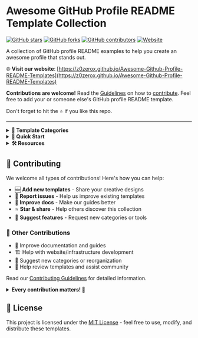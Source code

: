 # Awesome GitHub Profile README Template Collection

[![GitHub stars](https://img.shields.io/github/stars/Z0ZeroX/Awesome-Github-Profile-README-Templates?style=for-the-badge&logo=github)](https://github.com/Z0ZeroX/Awesome-Github-Profile-README-Templates/stargazers)
[![GitHub forks](https://img.shields.io/github/forks/Z0ZeroX/Awesome-Github-Profile-README-Templates?style=for-the-badge&logo=github)](https://github.com/Z0ZeroX/Awesome-Github-Profile-README-Templates/network/members)
[![GitHub contributors](https://img.shields.io/github/contributors/Z0ZeroX/Awesome-Github-Profile-README-Templates?style=for-the-badge&logo=github)](https://github.com/Z0ZeroX/Awesome-Github-Profile-README-Templates/graphs/contributors)
[![Website](https://img.shields.io/badge/Website-Visit%20Here-blue?style=for-the-badge&logo=world&logoColor=white)](https://z0zerox.github.io/Awesome-Github-Profile-README-Templates)

A collection of GitHub profile README examples to help you create an awesome profile that stands out.

🌐 **Visit our website**: [https://z0zerox.github.io/Awesome-Github-Profile-README-Templates](https://z0zerox.github.io/Awesome-Github-Profile-README-Templates)

**Contributions are welcome!** Read the [Guidelines](CONTRIBUTING.md) on how to [contribute](CONTRIBUTING.md). Feel free to add your or someone else's GitHub profile README template.

Don't forget to hit the ⭐ if you like this repo.

---

<details>
<summary><b>📂 Template Categories</b></summary>

| Category | Icon | Description | Folder | Examples |
|----------|------|-------------|--------|----------|
| **Creative & Artistic** | 🎨 | Artistic designs, animations, visual creativity | `creative-artistic/` | [Browse →](./templates/creative-artistic/) |
| **Code-Focused** | 💻 | Code-heavy, development themes, tech implementations | `code-focused/` | [Browse →](./templates/code-focused/) |
| **Dynamic & Interactive** | ⚡ | Real-time updates, interactive elements, games | `dynamic-interactive/` | [Browse →](./templates/dynamic-interactive/) |
| **Minimalistic** | 🎯 | Clean, simple, elegant designs | `minimalistic/` | [Browse →](./templates/minimalistic/) |
| **Data & Visual** | 📊 | Charts, graphs, statistics, data visualization | `data-visual/` | [Browse →](./templates/data-visual/) |
| **Media-Rich** | 🖼️ | Images, GIFs, visual storytelling | `media-rich/` | [Browse →](./templates/media-rich/) |
| **Badges & Icons** | 🏆 | Skill badges, technology icons, achievements | `badges-icons/` | [Browse →](./templates/badges-icons/) |
| **Showcase Collections** | ✨ | Comprehensive, all-in-one templates | `showcase-collections/` | [Browse →](./templates/showcase-collections/) |
| **Others** | 📦 | Experimental, unique, uncategorized | `others/` | [Browse →](./templates/others/) |

> 🔍 **Need help choosing?** Check our [Category Guide](docs/TEMPLATE_GUIDE.md) for detailed descriptions and decision tree.

---
</details>

<details>
<summary><b>🚀 Quick Start</b></summary>

1. **Browse categories** - Find the style that matches your personality
2. **Choose a template** - Pick from our organized collection
3. **Copy template code** - Each template includes complete README code
4. **Create your repo** - Make a repository named `username/username` 
5. **Customize & deploy** - Replace placeholders and add as `README.md`

> 📖 **Need detailed help?** Check out our [comprehensive documentation](docs/) for step-by-step guides, customization tips, and advanced features.

---
</details>

<details>
<summary><b>🛠️ Resources</b></summary>

- 🌐 **[Project Website](https://z0zerox.github.io/Awesome-Github-Profile-README-Templates)** - Browse templates with live preview
- 📚 **[Documentation](docs/)** - Complete guides and tutorials
- 📁 **[Browse Templates](templates/)** - Explore all template categories
- 🎨 **[Tools & Generators](docs/TOOLS.md)** - Helpful tools for creating your profile
- 💡 **[Best Practices](docs/BEST_PRACTICES.md)** - Tips for an amazing profile
- 🌟 **[Featured Profiles](docs/FEATURED.md)** - Inspiring examples from the community
- 🤝 **[Contributing Guidelines](CONTRIBUTING.md)** - How to add your templates and contribute

---
</details>

## 🤝 Contributing

We welcome all types of contributions! Here's how you can help:

- 🆕 **Add new templates** - Share your creative designs
- 🐛 **Report issues** - Help us improve existing templates  
- 📖 **Improve docs** - Make our guides better
- ⭐ **Star & share** - Help others discover this collection
- 💬 **Suggest features** - Request new categories or tools

### 🔧 **Other Contributions**
- 📝 Improve documentation and guides
- 🏗️ Help with website/infrastructure development
- 📂 Suggest new categories or reorganization
- 🤝 Help review templates and assist community

Read our [Contributing Guidelines](CONTRIBUTING.md) for detailed information.

<details>
<summary><b>Every contribution matters! 🙌</b></summary>

- **9 Main Categories** + Others for complete coverage
- **Organized structure** with clear folder hierarchy  
- **Template format standardization** for easy contribution
- **Active community** with multiple contribution types
- **Comprehensive documentation** and guides
- **Self-contained templates** - no external dependencies required

---
</details>

## 📄 License

This project is licensed under the [MIT License](LICENSE) - feel free to use, modify, and distribute these templates.